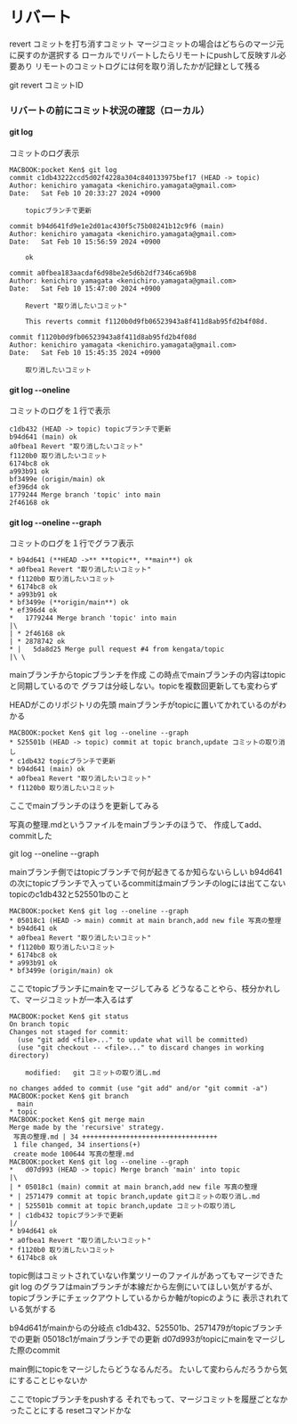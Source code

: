 
# リバート
revert
コミットを打ち消すコミット
マージコミットの場合はどちらのマージ元に戻すのか選択する
ローカルでリバートしたらリモートにpushして反映すル必要あり
リモートのコミットログには何を取り消したかが記録として残る

git revert コミットID

### リバートの前にコミット状況の確認（ローカル）

#### git log
コミットのログ表示
```
MACBOOK:pocket Ken$ git log
commit c1db43222ccd5d02f4228a304c840133975bef17 (HEAD -> topic)
Author: kenichiro yamagata <kenichiro.yamagata@gmail.com>
Date:   Sat Feb 10 20:33:27 2024 +0900

    topicブランチで更新

commit b94d641fd9e1e2d01ac430f5c75b08241b12c9f6 (main)
Author: kenichiro yamagata <kenichiro.yamagata@gmail.com>
Date:   Sat Feb 10 15:56:59 2024 +0900

    ok

commit a0fbea183aacdaf6d98be2e5d6b2df7346ca69b8
Author: kenichiro yamagata <kenichiro.yamagata@gmail.com>
Date:   Sat Feb 10 15:47:00 2024 +0900

    Revert "取り消したいコミット"
    
    This reverts commit f1120b0d9fb06523943a8f411d8ab95fd2b4f08d.

commit f1120b0d9fb06523943a8f411d8ab95fd2b4f08d
Author: kenichiro yamagata <kenichiro.yamagata@gmail.com>
Date:   Sat Feb 10 15:45:35 2024 +0900

    取り消したいコミット
```

#### git log --oneline
コミットのログを１行で表示
```
c1db432 (HEAD -> topic) topicブランチで更新
b94d641 (main) ok
a0fbea1 Revert "取り消したいコミット"
f1120b0 取り消したいコミット
6174bc8 ok
a993b91 ok
bf3499e (origin/main) ok
ef396d4 ok
1779244 Merge branch 'topic' into main
2f46168 ok

```

#### git log --oneline --graph
コミットのログを１行でグラフ表示
```
* b94d641 (**HEAD ->** **topic**, **main**) ok
* a0fbea1 Revert "取り消したいコミット"
* f1120b0 取り消したいコミット
* 6174bc8 ok
* a993b91 ok
* bf3499e (**origin/main**) ok
* ef396d4 ok
*   1779244 Merge branch 'topic' into main
|\  
| * 2f46168 ok
| * 2878742 ok
* |   5da8d25 Merge pull request #4 from kengata/topic
|\ \

```
mainブランチからtopicブランチを作成
この時点でmainブランチの内容はtopicと同期しているので
グラフは分岐しない。topicを複数回更新しても変わらず

HEADがこのリポジトリの先頭
mainブランチがtopicに置いてかれているのがわかる
```
MACBOOK:pocket Ken$ git log --oneline --graph
* 525501b (HEAD -> topic) commit at topic branch,update コミットの取り消し
* c1db432 topicブランチで更新
* b94d641 (main) ok
* a0fbea1 Revert "取り消したいコミット"
* f1120b0 取り消したいコミット
```

ここでmainブランチのほうを更新してみる

写真の整理.mdというファイルをmainブランチのほうで、
作成してadd、commitした

git log --oneline --graph

mainブランチ側ではtopicブランチで何が起きてるか知らないらしい
b94d641の次にtopicブランチで入っているcommitはmainブランチのlogには出てこない
topicのc1db432と525501bのこと
```
MACBOOK:pocket Ken$ git log --oneline --graph
* 05018c1 (HEAD -> main) commit at main branch,add new file 写真の整理
* b94d641 ok
* a0fbea1 Revert "取り消したいコミット"
* f1120b0 取り消したいコミット
* 6174bc8 ok
* a993b91 ok
* bf3499e (origin/main) ok
```

ここでtopicブランチにmainをマージしてみる
どうなることやら、枝分かれして、マージコミットが一本入るはず
```
MACBOOK:pocket Ken$ git status
On branch topic
Changes not staged for commit:
  (use "git add <file>..." to update what will be committed)
  (use "git checkout -- <file>..." to discard changes in working directory)

	modified:   git コミットの取り消し.md

no changes added to commit (use "git add" and/or "git commit -a")
MACBOOK:pocket Ken$ git branch
  main
* topic
MACBOOK:pocket Ken$ git merge main
Merge made by the 'recursive' strategy.
 写真の整理.md | 34 ++++++++++++++++++++++++++++++++++
 1 file changed, 34 insertions(+)
 create mode 100644 写真の整理.md
MACBOOK:pocket Ken$ git log --oneline --graph
*   d07d993 (HEAD -> topic) Merge branch 'main' into topic
|\  
| * 05018c1 (main) commit at main branch,add new file 写真の整理
* | 2571479 commit at topic branch,update gitコミットの取り消し.md
* | 525501b commit at topic branch,update コミットの取り消し
* | c1db432 topicブランチで更新
|/  
* b94d641 ok
* a0fbea1 Revert "取り消したいコミット"
* f1120b0 取り消したいコミット
* 6174bc8 ok
```
topic側はコミットされていない作業ツリーのファイルがあってもマージできた
git log のグラフはmainブランチが本線だから左側にいてほしい気がするが、
topicブランチにチェックアウトしているからか軸がtopicのように
表示されれている気がする

b94d641がmainからの分岐点
c1db432、525501b、2571479がtopicブランチでの更新
05018c1がmainブランチでの更新
d07d993がtopicにmainをマージした際のcommit

main側にtopicをマージしたらどうなるんだろ。
たいして変わらんだろうから気にすることじゃないか

ここでtopicブランチをpushする
それでもって、マージコミットを履歴ごとなかったことにする
resetコマンドかな
